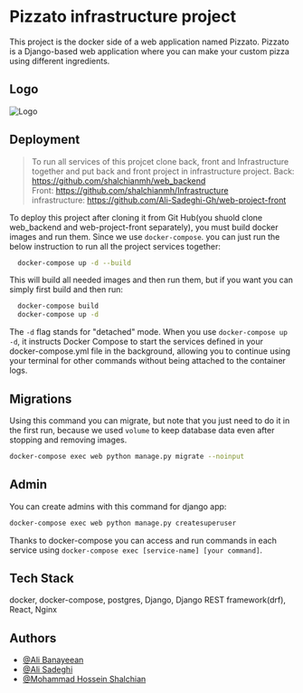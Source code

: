 
# Pizzato infrastructure project

This project is the docker side of a web application named Pizzato.
Pizzato is a Django-based web application where you can make your custom pizza using different ingredients.
## Logo
![Logo](https://i.postimg.cc/W3tLsDVQ/res-logo.png)

## Deployment

> To run all services of this projcet clone back, front and Infrastructure together and put back and front project in infrastructure project.
> Back: https://github.com/shalchianmh/web_backend \
> Front: https://github.com/shalchianmh/Infrastructure \
> infrastructure: https://github.com/Ali-Sadeghi-Gh/web-project-front 

To deploy this project after cloning it from Git Hub(you shuold clone web_backend and web-project-front separately), you must build docker images and run them. Since we use `docker-compose`.
you can just run the below instruction to run all the project services together:

```bash
  docker-compose up -d --build
```
This will build all needed images and then run them, but if you want you can simply first build and then run:
```bash
  docker-compose build
  docker-compose up -d
```
The `-d` flag stands for "detached" mode.
When you use `docker-compose up -d`,
it instructs Docker Compose to start the services defined in your docker-compose.yml file in the background, allowing you to continue using your terminal for other commands without being attached to the container logs.

## Migrations
Using this command you can migrate, but note that you just need to do it in the first run, because we used `volume` to keep database data even after stopping and removing images.
```bash
docker-compose exec web python manage.py migrate --noinput
```
## Admin
You can create admins with this command for django app:
```bash
docker-compose exec web python manage.py createsuperuser
```
Thanks to docker-compose you can access and run commands in each service using `docker-compose exec [service-name] [your command]`.

## Tech Stack

docker, docker-compose, postgres, Django, Django REST framework(drf), React, Nginx




## Authors

- [@Ali Banayeean](https://www.github.com/Alibanayeean)
- [@Ali Sadeghi](https://www.github.com/Ali-Sadeghi-Gh)
- [@Mohammad Hossein Shalchian](https://www.github.com/shalchianmh)



